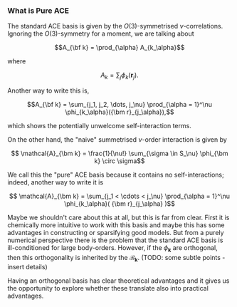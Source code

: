 
### What is Pure ACE

The standard ACE basis is given by the $O(3)$-symmetrised $\nu$-correlations. Ignoring the $O(3)$-symmetry for a moment, we are talking about
```math
A_{\bf k} = \prod_{\alpha} A_{k_\alpha}
```
where
```math
   A_k = \sum_j \phi_k({\bm r}_j).
```
Another way to write this is,
```math
A_{\bf k}
=
\sum_{j_1, j_2, \dots, j_\nu}
   \prod_{\alpha = 1}^\nu
   \phi_{k_\alpha}({\bm r}_{j_\alpha}),
```
which shows the potentially unwelcome self-interaction terms.

On the other hand, the "naive" summetrised $\nu$-order interaction is given by
```math
   \mathcal{A}_{\bm k} =
   \frac{1}{\nu!} \sum_{\sigma \in S_\nu} \phi_{\bm k} \circ \sigma
```
We call this the "pure" ACE basis because it contains no self-interactions;
indeed, another way to write it is
```math
   \mathcal{A}_{\bm k}
   =
   \sum_{j_1 < \cdots < j_\nu}
   \prod_{\alpha = 1}^\nu
      \phi_{k_\alpha}( {\bm r}_{j_\alpha} )
```

Maybe we shouldn't care about this at all, but this is far from clear. First it
is chemically more intuitive to work with this basis and maybe this has some
advantages in constructing or sparsifying good models. But from a purely
numerical perspective there is the problem that the standard ACE basis is
ill-conditioned for large body-orders.  However, if the $\phi_{\bm k}$ are orthogonal, then this orthogonality is inherited by the $\mathcal{B}_{\bm k}$. (TODO: some subtle points - insert details)

Having an orthogonal basis has clear theoretical advantages and it gives us the opportunity to explore whether these translate also into practical advantages.
